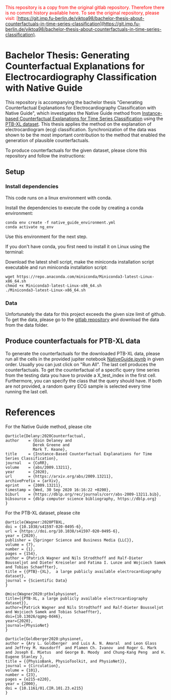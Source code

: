 <span style="color:red">This repository is a copy from the original gitlab repository. Therefore there is no commit history available here. To see the original repository, please visit: [https://git.imp.fu-berlin.de/viktoa98/bachelor-thesis-about-counterfactuals-in-time-series-classification](https://git.imp.fu-berlin.de/viktoa98/bachelor-thesis-about-counterfactuals-in-time-series-classification)</span>.

# Bachelor Thesis: Generating Counterfactual Explanations for Electrocardiography Classification with Native Guide
This repository is accompanying the bachelor thesis "Generating Counterfactual Explanations for Electrocardiography Classification with Native Guide", which investigates the Native Guide method from [Instance-based Counterfactual Explanations for Time Series Classification](https://arxiv.org/pdf/2009.13211.pdf) using the [PTB-XL dataset](https://www.nature.com/articles/s41597-020-0495-6). 
This  thesis  applies  the  method  on  the  explanation of  electrocardiogram  (ecg)  classification. Synchronization of the data was shown to be the most important contribution  to  the  method  that  enabled  the  generation  of  plausible  counterfactuals. 

To produce counterfactuals for the given dataset, please clone this repository and follow the instructions:

## Setup

### Install dependencies
This code runs on a linux environment with conda.

Install the dependencies to execute the code by creating a conda environment:

    conda env create -f native_guide_environment.yml
    conda activate ng_env

Use this environment for the next step.

If you don't have conda, you first need to install it on Linux using the terminal:

Download the latest shell script,
make the miniconda installation script executable and
run miniconda installation script:
    
    wget https://repo.anaconda.com/miniconda/Miniconda3-latest-Linux-x86_64.sh
    chmod +x Miniconda3-latest-Linux-x86_64.sh
    ./Miniconda3-latest-Linux-x86_64.sh

### Data
Unfortunately the data for this project exceeds the given size limit of github. To get the data, please go to the [gitlab repository](https://arxiv.org/pdf/2009.13211.pdf) and download the data from the data folder.

## Produce counterfactuals for PTB-XL data
To generate the counterfactuals for the downloaded PTB-XL data, please run all the cells in the provided jupiter notebook [NativeGuide.ipynb](https://git.imp.fu-berlin.de/viktoa98/bachelor-thesis-about-counterfactuals-in-time-series-classification/-/blob/master/NativeGuide.ipynb) in given order. Usually you can just click on "Run All". The last cell produces the counterfactuals. To get the counterfactual of a specific query time series from the testing data you have to provide a X_test_index in the first cell. Furthermore, you can specify the class that the query should have. If both are not provided, a random query ECG sample is selected every time running the last cell.

# References

For the Native Guide method, please cite

    @article{Delany:2020Counterfactual,
    author    = {Eoin Delaney and
                Derek Greene and
                Mark T. Keane},
    title     = {Instance-Based Counterfactual Explanations for Time Series Classification},
    journal   = {CoRR},
    volume    = {abs/2009.13211},
    year      = {2020},
    url       = {https://arxiv.org/abs/2009.13211},
    archivePrefix = {arXiv},
    eprint    = {2009.13211},
    timestamp = {Wed, 30 Sep 2020 16:16:22 +0200},
    biburl    = {https://dblp.org/rec/journals/corr/abs-2009-13211.bib},
    bibsource = {dblp computer science bibliography, https://dblp.org}
    }

For the PTB-XL dataset, please cite

    @article{Wagner:2020PTBXL,
    doi = {10.1038/s41597-020-0495-6},
    url = {https://doi.org/10.1038/s41597-020-0495-6},
    year = {2020},
    publisher = {Springer Science and Business Media {LLC}},
    volume = {7},
    number = {1},
    pages = {154},
    author = {Patrick Wagner and Nils Strodthoff and Ralf-Dieter Bousseljot and Dieter Kreiseler and Fatima I. Lunze and Wojciech Samek and Tobias Schaeffter},
    title = {{PTB}-{XL},  a large publicly available electrocardiography dataset},
    journal = {Scientific Data}
    }

    @misc{Wagner2020:ptbxlphysionet,
    title={{PTB-XL, a large publicly available electrocardiography dataset}},
    author={Patrick Wagner and Nils Strodthoff and Ralf-Dieter Bousseljot and Wojciech Samek and Tobias Schaeffter},
    doi={10.13026/qgmg-0d46},
    year={2020},
    journal={PhysioNet}
    }

    @article{Goldberger2020:physionet,
    author = {Ary L. Goldberger  and Luis A. N. Amaral  and Leon Glass  and Jeffrey M. Hausdorff  and Plamen Ch. Ivanov  and Roger G. Mark  and Joseph E. Mietus  and George B. Moody  and Chung-Kang Peng  and H. Eugene Stanley },
    title = {{PhysioBank, PhysioToolkit, and PhysioNet}},
    journal = {Circulation},
    volume = {101},
    number = {23},
    pages = {e215-e220},
    year = {2000},
    doi = {10.1161/01.CIR.101.23.e215}
    }
    